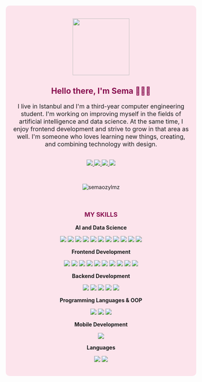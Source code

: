 <div style="background-color:#FCE4EC; padding:20px; border-radius:10px;" align="center">

  <!-- GIF -->
  <p>
    <img src="https://media.giphy.com/media/2IudUHdI075HL02Pkk/giphy.gif" width="150" height="auto" />
  </p>

  <!-- Başlık -->
  <h2 style="color:#880E4F;">Hello there, I'm Sema 👩🏻‍💻</h2>
  
  <!-- Açıklama -->
  <p style="max-width:600px; margin:auto; font-size:16px;">
    I live in Istanbul and I'm a third-year computer engineering student. I'm working on improving myself in the fields of artificial intelligence and data science. At the same time, I enjoy frontend development and strive to grow in that area as well. I'm someone who loves learning new things, creating, and combining technology with design.
  </p>

  <!-- Sosyal Bağlantılar -->
  <br>
  <p align="center">
    <a href="https://github.com/semaozylmz">
      <img src="https://img.shields.io/badge/GitHub-semaozylmz-ffb6c1?style=for-the-badge&logo=github" />
    </a>
    <a href="https://www.linkedin.com/in/sema-nur-ozyilmaz0903/">
      <img src="https://img.shields.io/badge/LinkedIn-Sema%20Nur%20Özyılmaz-ffb6c1?style=for-the-badge&logo=linkedin" />
    </a>
    <a href="https://www.kaggle.com/semaozyilmaz">
      <img src="https://img.shields.io/badge/Kaggle-semaozyilmaz-ffb6c1?style=for-the-badge&logo=kaggle" />
    </a>
    <a href="https://medium.com/@ssozylmz">
      <img src="https://img.shields.io/badge/Medium-@ssozylmz-ffb6c1?style=for-the-badge&logo=medium" />
    </a>
  </p>

  <!-- Profil Görüntülenme Sayısı -->
  <br>
  <p align="center">
    <img src="https://komarev.com/ghpvc/?username=semaozylmz&label=Profile%20views&color=ffb6c1&style=flat" alt="semaozylmz" />
  </p>

  <!-- Yetenekler -->
<br>
<h3 style="color:#880E4F;"> MY SKILLS </h3>

<!-- Veri Bilimi ve Yapay Zeka -->
<p><strong> AI and Data Science </strong></p>
<p>
  <img src="https://img.shields.io/badge/Python-ffb6c1?style=flat&logo=python"/>
  <img src="https://img.shields.io/badge/TensorFlow-ffb6c1?style=flat&logo=tensorflow"/>
  <img src="https://img.shields.io/badge/PyTorch-ffb6c1?style=flat&logo=pytorch"/>
  <img src="https://img.shields.io/badge/scikit--learn-ffb6c1?style=flat&logo=scikit-learn"/>
  <img src="https://img.shields.io/badge/Pandas-ffb6c1?style=flat&logo=pandas"/>
  <img src="https://img.shields.io/badge/Numpy-ffb6c1?style=flat&logo=numpy"/>
  <img src="https://img.shields.io/badge/Matplotlib-ffb6c1?style=flat&logo=matplotlib"/>
  <img src="https://img.shields.io/badge/OpenCV-ffb6c1?style=flat&logo=opencv"/>
  <img src="https://img.shields.io/badge/Machine%20Learning-ffb6c1?style=flat"/>
  <img src="https://img.shields.io/badge/Deep%20Learning-ffb6c1?style=flat"/>
  <img src="https://img.shields.io/badge/NLP-ffb6c1?style=flat"/>
</p>

<!-- Frontend Geliştirme -->
<p><strong> Frontend Development </strong></p>
<p>
  <img src="https://img.shields.io/badge/HTML-ffb6c1?style=flat&logo=html5"/>
  <img src="https://img.shields.io/badge/CSS-ffb6c1?style=flat&logo=css3"/>
  <img src="https://img.shields.io/badge/JavaScript-ffb6c1?style=flat&logo=javascript"/>
  <img src="https://img.shields.io/badge/jQuery-ffb6c1?style=flat&logo=jquery"/>
  <img src="https://img.shields.io/badge/React-ffb6c1?style=flat&logo=react"/>
  <img src="https://img.shields.io/badge/Next.js-ffb6c1?style=flat&logo=next.js"/>
  <img src="https://img.shields.io/badge/Electron.js-ffb6c1?style=flat&logo=electron"/>
  <img src="https://img.shields.io/badge/Bootstrap5-ffb6c1?style=flat&logo=bootstrap"/>
  <img src="https://img.shields.io/badge/TailwindCSS-ffb6c1?style=flat&logo=tailwind-css"/>
  <img src="https://img.shields.io/badge/Material%20UI-ffb6c1?style=flat&logo=mui"/>
</p>

<!-- Backend Geliştirme -->
<p><strong> Backend Development </strong></p>
<p>
  <img src="https://img.shields.io/badge/Node.js-ffb6c1?style=flat&logo=node.js"/>
  <img src="https://img.shields.io/badge/Express.js-ffb6c1?style=flat&logo=express"/>
  <img src="https://img.shields.io/badge/Spring%20Boot-ffb6c1?style=flat&logo=spring"/>
  <img src="https://img.shields.io/badge/Flask-ffb6c1?style=flat&logo=flask"/>
  <img src="https://img.shields.io/badge/Streamlit-ffb6c1?style=flat&logo=streamlit"/>
</p>

<!-- OOP & Diller -->
<p><strong> Programming Languages & OOP </strong></p>
<p>
  <img src="https://img.shields.io/badge/Java-ffb6c1?style=flat&logo=java"/>
  <img src="https://img.shields.io/badge/C++-ffb6c1?style=flat&logo=c%2B%2B"/>
  <img src="https://img.shields.io/badge/OOP-ffb6c1?style=flat"/>
</p>

<!-- Mobil Uygulama -->
<p><strong> Mobile Development </strong></p>
<p>
  <img src="https://img.shields.io/badge/Flutter-ffb6c1?style=flat&logo=flutter"/>
</p>

<!-- Diller -->
<p><strong> Languages </strong></p>
<p>
  <img src="https://img.shields.io/badge/Turkish-Native-ffb6c1?style=flat"/>
  <img src="https://img.shields.io/badge/English-C1-ffb6c1?style=flat"/>
</p>


</div>
